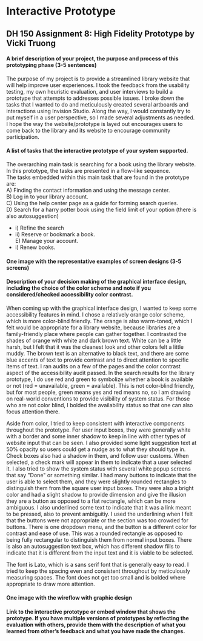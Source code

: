 # Interactive Prototype
## DH 150 Assignment 8: High Fidelity Prototype by Vicki Truong

#### A brief description of your project, the purpose and process of this prototyping phase (3-5 sentences) 
The purpose of my project is to provide a streamlined library website that will help improve user experiences. 
I took the feedback from the usability testing, my own heuristic evaluation, and user interviews to build a prototype that attempts to addresses possible issues. 
I broke down the tasks that I wanted to do and meticulously created several artboards and interactions using Invision Studio. Along the way, I would constantly try to put myself in a user perspective, so I made several adjustments as needed. 
I hope the way the website/prototype is layed out encourages users to come back to the library and its website to encourage community participation. 

#### A list of tasks that the interactive prototype of your system supported.  
The overarching main task is searching for a book using the library website. In this prototype, the tasks are presented in a flow-like sequence.  
The tasks embedded within this main task that are found in the prototype are:  
A) Finding the contact information and using the message center.  
B) Log in to your library account.  
C) Using the help center page as a guide for forming search queries.  
D) Search for a harry potter book using the field limit of your option (there is also autosuggestion)  
- i) Refine the search 
- ii) Reserve or bookmark a book.  
E) Manage your account.
- i) Renew books.

#### One image with the representative examples of screen designs (3-5 screens) 

#### Description of your decision making of the graphical interface design, including the choice of the color scheme and note if you considered/checked accessibility color contrast.
When coming up with the graphical interface design, I wanted to keep some accessibility features in mind. I chose a relatively orange color scheme, which is more color-blind friendly. The orange is also warm-toned, which I felt would be appropriate for a library website, because libraries are a family-friendly place where people can gather together. I contrasted the shades of orange with white and dark brown text. White can be a little harsh, but I felt that it was the cleanest look and other colors felt a little muddy. The brown text is an alternative to black text, and there are some blue accents of text to provide contrast and to direct attention to specific items of text. I ran audits on a few of the pages and the color contrast aspect of the accessibility audit passed. In the search results for the library prototype, I do use red and green to symbolize whether a book is available or not (red = unavailable, green = available). This is not color-blind friendly, but for most people, green means yes and red means no, so I am drawing on real-world conventions to provide visibility of system status. For those who are not color blind, I bolded the availability status so that one can also focus attention there.

Aside from color, I tried to keep consistent with interactive components throughout the prototype. For user input boxes, they were generally white with a border and some inner shadow to keep in line with other types of website input that can be seen. I also provided some light suggestion text at 50% opacity so users could get a nudge as to what they should type in. Check boxes also had a shadow in them, and follow user customs. When selected, a check mark will appear in them to indicate that a user selected it. I also tried to show the system status with several white popup screens that say "Done" or something similar. I had many buttons to indicate that the user is able to select them, and they were slightly rounded rectangles to distinguish them from the square user input boxes. They were also a bright color and had a slight shadow to provide dimension and give the illusion they are a button as opposed to a flat rectangle, which can be more ambiguous. I also underlined some text to indicate that it was a link meant to be pressed, also to prevent ambiguitiy. I used the underlining when I felt that the buttons were not appropriate or the section was too crowded for buttons. There is one dropdown menu, and the button is a different color for contrast and ease of use. This was a rounded rectangle as opposed to being fully rectangular to distinguish them from normal input boxes. There is also an autosuggestion text box, which has different shadow fills to indicate that it is different from the input text and it is viable to be selected. 

The font is Lato, which is a sans serif font that is generally easy to read. I tried to keep the spacing even and consistent throughout by meticulously measuring spaces. The font does not get too small and is bolded where appropriate to draw more attention. 

#### One image with the wireflow with graphic design

#### Link to the interactive prototype or embed window that shows the prototype. If you have multiple versions of prototypes by reflecting the evaluation with others, provide them with the description of what you learned from other’s feedback and what you have made the changes. 

